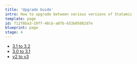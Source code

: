 ```yaml
---
title: 'Upgrade Guide'
intro: How to upgrade between various versions of Statamic
template: page
id: f12f8ba3-19ff-48cb-a07b-653b05082d7e
blueprint: page
stage: 4
---
```

- [3.1 to 3.2](/upgrade-guide-3-1-to-3-2)
- [3.0 to 3.1](/upgrade-guide-3-0-to-3-1)
- [v2 to v3](/upgrade-guide-v2-to-v3)
